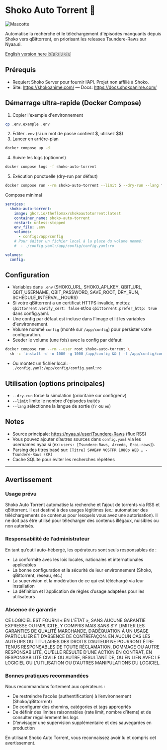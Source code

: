 # Shoko Auto Torrent 🎐

![Mascotte](https://files.catbox.moe/0ydja8.jpg)

Automatise la recherche et le téléchargement d'épisodes manquants depuis Shoko vers qBittorrent, en priorisant les releases Tsundere-Raws sur Nyaa.si.

[English version here 🇬🇧🇬🇧🇬🇧](README.md)

## Prérequis
- Requiert Shoko Server pour fournir l’API. Projet non affilié à Shoko.
- Site: https://shokoanime.com/ — Docs: https://docs.shokoanime.com/

## Démarrage ultra-rapide (Docker Compose)
1) Copier l'exemple d'environnement
```bash
cp .env.example .env
```
2) Éditer `.env` (si un mot de passe contient $, utilisez $$)
3) Lancer en arrière-plan
```bash
docker compose up -d
```
4) Suivre les logs (optionnel)
```bash
docker compose logs -f shoko-auto-torrent
```
5) Exécution ponctuelle (dry-run par défaut)
```bash
docker compose run --rm shoko-auto-torrent --limit 5 --dry-run --lang fr
```

Compose minimal
```yaml
services:
  shoko-auto-torrent:
    image: ghcr.io/theflomax/shokoautotorrent:latest
    container_name: shoko-auto-torrent
    restart: unless-stopped
    env_file: .env
    volumes:
      - config:/app/config
    # Pour éditer un fichier local à la place du volume nommé:
    #  - ./config.yaml:/app/config/config.yaml:ro

volumes:
  config:
```

## Configuration
- Variables dans `.env` (SHOKO_URL, SHOKO_API_KEY, QBIT_URL, QBIT_USERNAME, QBIT_PASSWORD, SAVE_ROOT, DRY_RUN, SCHEDULE_INTERVAL_HOURS)
- Si votre qBittorrent a un certificat HTTPS invalide, mettez `qbittorrent.verify_cert: false` et/ou `qbittorrent.prefer_http: true` dans config.yaml.
- Une config par défaut est incluse dans l'image et lit les variables d'environnement.
- Volume nommé `config` (monté sur `/app/config`) pour persister votre configuration.
- Seeder le volume (une fois) avec la config par défaut:
```bash
docker compose run --rm --user root shoko-auto-torrent \
  sh -c 'install -d -o 1000 -g 1000 /app/config && [ -f /app/config/config.yaml ] || install -o 1000 -g 1000 -m 644 /app/config.yaml /app/config/config.yaml'
```
- Ou montez un fichier local: `- ./config.yaml:/app/config/config.yaml:ro`

## Utilisation (options principales)
- `--dry-run` force la simulation (prioritaire sur config/env)
- `--limit` limite le nombre d'épisodes traités
- `--lang` sélectionne la langue de sortie (`fr` ou `en`)

## Notes
- Source principale: https://nyaa.si/user/Tsundere-Raws (flux RSS)
- Vous pouvez ajouter d’autres sources dans `config.yaml` via les usernames nyaa.si (ex: `users: [Tsundere-Raws, Arcedo, Erai-raws]`).
- Parsing des titres basé sur: `[Titre] S##E## VOSTFR 1080p WEB … -Tsundere-Raws (CR)`
- Cache SQLite pour éviter les recherches répétées

---

## Avertissement

### Usage prévu

Shoko Auto Torrent automatise la recherche et l’ajout de torrents via RSS et qBittorrent. Il est destiné à des usages légitimes (ex.: automatiser des téléchargements de contenus pour lesquels vous avez une autorisation). Il ne doit pas être utilisé pour télécharger des contenus illégaux, nuisibles ou non autorisés.

### Responsabilité de l’administrateur

En tant qu’outil auto-hébergé, les opérateurs sont seuls responsables de :

- La conformité avec les lois locales, nationales et internationales applicables
- La bonne configuration et la sécurité de leur environnement (Shoko, qBittorrent, réseau, etc.)
- La supervision et la modération de ce qui est téléchargé via leur installation
- La définition et l’application de règles d’usage adaptées pour les utilisateurs

### Absence de garantie

CE LOGICIEL EST FOURNI « EN L’ÉTAT », SANS AUCUNE GARANTIE EXPRESSE OU IMPLICITE, Y COMPRIS MAIS SANS S’Y LIMITER LES GARANTIES DE QUALITÉ MARCHANDE, D’ADÉQUATION À UN USAGE PARTICULIER ET D’ABSENCE DE CONTREFAÇON. EN AUCUN CAS LES AUTEURS OU TITULAIRES DES DROITS D’AUTEUR NE POURRONT ÊTRE TENUS RESPONSABLES DE TOUTE RÉCLAMATION, DOMMAGE OU AUTRE RESPONSABILITÉ, QU’ELLE RÉSULTE D’UNE ACTION EN CONTRAT, EN RESPONSABILITÉ CIVILE OU AUTRE, RÉSULTANT DE, OU EN LIEN AVEC LE LOGICIEL OU L’UTILISATION OU D’AUTRES MANIPULATIONS DU LOGICIEL.

### Bonnes pratiques recommandées

Nous recommandons fortement aux opérateurs :

- De restreindre l’accès (authentification) à l’environnement (Shoko/qBittorrent)
- De configurer des chemins, catégories et tags appropriés
- De définir des limites raisonnables (rate limit, nombre d’items) et de consulter régulièrement les logs
- D’envisager une supervision supplémentaire et des sauvegardes en production

En utilisant Shoko Auto Torrent, vous reconnaissez avoir lu et compris cet avertissement.
